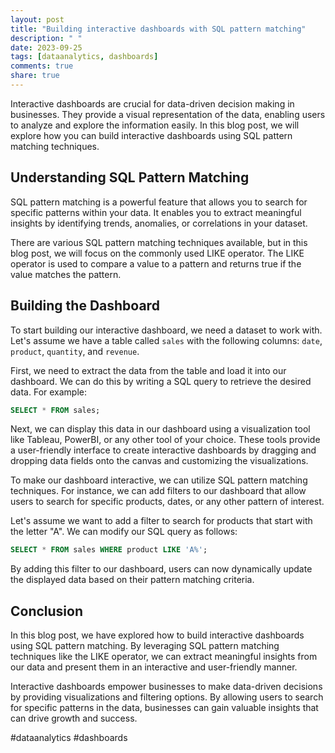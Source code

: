 ```yaml
---
layout: post
title: "Building interactive dashboards with SQL pattern matching"
description: " "
date: 2023-09-25
tags: [dataanalytics, dashboards]
comments: true
share: true
---
```


Interactive dashboards are crucial for data-driven decision making in businesses. They provide a visual representation of the data, enabling users to analyze and explore the information easily. In this blog post, we will explore how you can build interactive dashboards using SQL pattern matching techniques.

## Understanding SQL Pattern Matching

SQL pattern matching is a powerful feature that allows you to search for specific patterns within your data. It enables you to extract meaningful insights by identifying trends, anomalies, or correlations in your dataset.

There are various SQL pattern matching techniques available, but in this blog post, we will focus on the commonly used LIKE operator. The LIKE operator is used to compare a value to a pattern and returns true if the value matches the pattern.

## Building the Dashboard

To start building our interactive dashboard, we need a dataset to work with. Let's assume we have a table called `sales` with the following columns: `date`, `product`, `quantity`, and `revenue`.

First, we need to extract the data from the table and load it into our dashboard. We can do this by writing a SQL query to retrieve the desired data. For example:

```sql
SELECT * FROM sales;
```

Next, we can display this data in our dashboard using a visualization tool like Tableau, PowerBI, or any other tool of your choice. These tools provide a user-friendly interface to create interactive dashboards by dragging and dropping data fields onto the canvas and customizing the visualizations.

To make our dashboard interactive, we can utilize SQL pattern matching techniques. For instance, we can add filters to our dashboard that allow users to search for specific products, dates, or any other pattern of interest.

Let's assume we want to add a filter to search for products that start with the letter "A". We can modify our SQL query as follows:

```sql
SELECT * FROM sales WHERE product LIKE 'A%';
```

By adding this filter to our dashboard, users can now dynamically update the displayed data based on their pattern matching criteria.

## Conclusion

In this blog post, we have explored how to build interactive dashboards using SQL pattern matching. By leveraging SQL pattern matching techniques like the LIKE operator, we can extract meaningful insights from our data and present them in an interactive and user-friendly manner.

Interactive dashboards empower businesses to make data-driven decisions by providing visualizations and filtering options. By allowing users to search for specific patterns in the data, businesses can gain valuable insights that can drive growth and success.

#dataanalytics #dashboards
